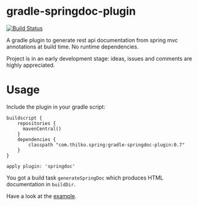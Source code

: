 gradle-springdoc-plugin
=======================
[![Build Status](https://travis-ci.org/thilko/gradle-springdoc-plugin.png?branch=master)](https://travis-ci.org/thilko/gradle-springdoc-plugin)

A gradle plugin to generate rest api documentation from spring mvc annotations at build time. No
runtime dependencies.

Project is in an early development stage: ideas, issues and comments are highly appreciated.

Usage
=======================

Include the plugin in your gradle script:

```
buildscript {
    repositories {
      mavenCentral()
    }
    dependencies {
        classpath "com.thilko.spring:gradle-springdoc-plugin:0.7"
    }
}

apply plugin: 'springdoc'
```

You got a build task ```generateSpringDoc``` which produces HTML documentation in ```buildDir```.

Have a look at the [example](http://thilko.com/springdoc/index.html).


